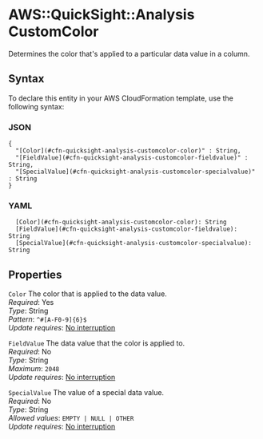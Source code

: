 # AWS::QuickSight::Analysis CustomColor<a name="aws-properties-quicksight-analysis-customcolor"></a>

Determines the color that's applied to a particular data value in a column\.

## Syntax<a name="aws-properties-quicksight-analysis-customcolor-syntax"></a>

To declare this entity in your AWS CloudFormation template, use the following syntax:

### JSON<a name="aws-properties-quicksight-analysis-customcolor-syntax.json"></a>

```
{
  "[Color](#cfn-quicksight-analysis-customcolor-color)" : String,
  "[FieldValue](#cfn-quicksight-analysis-customcolor-fieldvalue)" : String,
  "[SpecialValue](#cfn-quicksight-analysis-customcolor-specialvalue)" : String
}
```

### YAML<a name="aws-properties-quicksight-analysis-customcolor-syntax.yaml"></a>

```
  [Color](#cfn-quicksight-analysis-customcolor-color): String
  [FieldValue](#cfn-quicksight-analysis-customcolor-fieldvalue): String
  [SpecialValue](#cfn-quicksight-analysis-customcolor-specialvalue): String
```

## Properties<a name="aws-properties-quicksight-analysis-customcolor-properties"></a>

`Color`  <a name="cfn-quicksight-analysis-customcolor-color"></a>
The color that is applied to the data value\.  
*Required*: Yes  
*Type*: String  
*Pattern*: `^#[A-F0-9]{6}$`  
*Update requires*: [No interruption](https://docs.aws.amazon.com/AWSCloudFormation/latest/UserGuide/using-cfn-updating-stacks-update-behaviors.html#update-no-interrupt)

`FieldValue`  <a name="cfn-quicksight-analysis-customcolor-fieldvalue"></a>
The data value that the color is applied to\.  
*Required*: No  
*Type*: String  
*Maximum*: `2048`  
*Update requires*: [No interruption](https://docs.aws.amazon.com/AWSCloudFormation/latest/UserGuide/using-cfn-updating-stacks-update-behaviors.html#update-no-interrupt)

`SpecialValue`  <a name="cfn-quicksight-analysis-customcolor-specialvalue"></a>
The value of a special data value\.  
*Required*: No  
*Type*: String  
*Allowed values*: `EMPTY | NULL | OTHER`  
*Update requires*: [No interruption](https://docs.aws.amazon.com/AWSCloudFormation/latest/UserGuide/using-cfn-updating-stacks-update-behaviors.html#update-no-interrupt)